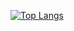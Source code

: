 [![Top Langs](https://github-readme-stats.vercel.app/api/top-langs/?username=WoBok&hide_title=true&layout=compact)]()
